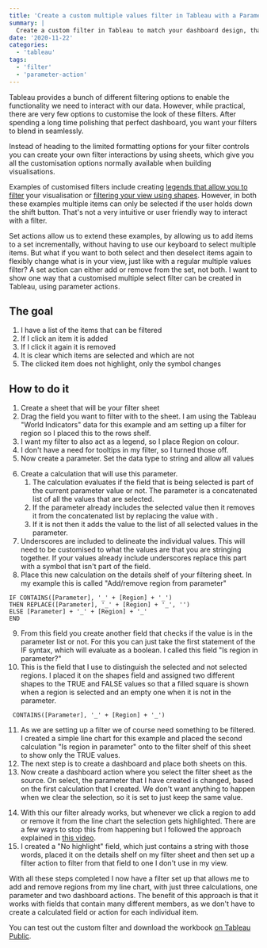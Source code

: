 ```yaml
---
title: 'Create a custom multiple values filter in Tableau with a Parameter Action'
summary: |
  Create a custom filter in Tableau to match your dashboard design, that lets you select and deselect multiple items.
date: '2020-11-22'
categories:
  - 'tableau'
tags:
  - 'filter'
  - 'parameter-action'
---
```


Tableau provides a bunch of different filtering options to enable the functionality we need to interact with our data. However, while practical, there are very few options to customise the look of these filters. After spending a long time polishing that perfect dashboard, you want your filters to blend in seamlessly.

<n-img
src="https://nalediholly.files.wordpress.com/2020/11/2020-11-21_13-42-24.png?w=254"
alt="A screenshot of a Tableau dashboard, showing the different options for configuring regular filters"
caption="The different filter presentation options available on a Tableau dashboard"></n-img>

Instead of heading to the limited formatting options for your filter controls you can create your own filter interactions by using sheets, which give you all the customisation options normally available when building visualisations.

Examples of customised filters include creating [legends that allow you to filter](https://kb.tableau.com/articles/howto/How-To-Use-Legends-As-Filters-In-A-Dashboard) your visualisation or [filtering your view using shapes](https://www.thedataschool.co.uk/emily-dowling/using-custom-shapes-filter-tableau). However, in both these examples multiple items can only be selected if the user holds down the shift button. That's not a very intuitive or user friendly way to interact with a filter.

Set actions allow us to extend these examples, by allowing us to add items to a set incrementally, without having to use our keyboard to select multiple items. But what if you want to both select and then deselect items again to flexibly change what is in your view, just like with a regular multiple values filter? A set action can either add or remove from the set, not both. I want to show one way that a customised multiple select filter can be created in Tableau, using parameter actions.

## The goal

1. I have a list of the items that can be filtered
2. If I click an item it is added
3. If I click it again it is removed
4. It is clear which items are selected and which are not
5. The clicked item does not highlight, only the symbol changes

<n-img
src="https://nalediholly.files.wordpress.com/2020/11/2020-11-21_13-47-08.png?w=1011"
caption="The final dashboard"></n-img>

## How to do it

<n-img
src="https://nalediholly.files.wordpress.com/2020/11/2020-11-21_14-18-48.png?w=1024"
caption="How the filter sheet is set up"></n-img>

1. Create a sheet that will be your filter sheet
2. Drag the field you want to filter with to the sheet. I am using the Tableau "World Indicators" data for this example and am setting up a filter for region so I placed this to the rows shelf.
3. I want my filter to also act as a legend, so I place Region on colour.
4. I don't have a need for tooltips in my filter, so I turned those off.
5. Now create a parameter. Set the data type to string and allow all values

<n-img
src="https://nalediholly.files.wordpress.com/2020/11/2020-11-21_12-46-08.png?w=558"
caption="How to set up the parameter"></n-img>

6. Create a calculation that will use this parameter.
   1. The calculation evaluates if the field that is being selected is part of the current parameter value or not. The parameter is a concatenated list of all the values that are selected.
   2. If the parameter already includes the selected value then it removes it from the concatenated list by replacing the value with .
   3. If it is not then it adds the value to the list of all selected values in the parameter.
7. Underscores are included to delineate the individual values. This will need to be customised to what the values are that you are stringing together. If your values already include underscores replace this part with a symbol that isn't part of the field.
8. Place this new calculation on the details shelf of your filtering sheet. In my example this is called "Add/remove region from parameter"

```
IF CONTAINS([Parameter], '_' + [Region] + '_')
THEN REPLACE([Parameter], '_' + [Region] + '_', '')
ELSE [Parameter] + '_' + [Region] + '_'
END
```

9. From this field you create another field that checks if the value is in the parameter list or not. For this you can just take the first statement of the IF syntax, which will evaluate as a boolean. I called this field "Is region in parameter?"
10. This is the field that I use to distinguish the selected and not selected regions. I placed it on the shapes field and assigned two different shapes to the TRUE and FALSE values so that a filled square is shown when a region is selected and an empty one when it is not in the parameter.

```
 CONTAINS([Parameter], '_' + [Region] + '_')
```

11. As we are setting up a filter we of course need something to be filtered. I created a simple line chart for this example and placed the second calculation "Is region in parameter" onto to the filter shelf of this sheet to show only the TRUE values.
12. The next step is to create a dashboard and place both sheets on this.
13. Now create a dashboard action where you select the filter sheet as the source. On select, the parameter that I have created is changed, based on the first calculation that I created. We don't want anything to happen when we clear the selection, so it is set to just keep the same value.

<n-img
src="https://nalediholly.files.wordpress.com/2020/11/2020-11-21_12-58-24.png?w=502"
caption="How to set up the parameter action"></n-img>

14. With this our filter already works, but whenever we click a region to add or remove it from the line chart the selection gets highlighted. There are a few ways to stop this from happening but I followed the approach explained in [this video](https://www.vizwiz.com/2020/11/reorder-stacked-bars.html).
15. I created a "No highlight" field, which just contains a string with those words, placed it on the details shelf on my filter sheet and then set up a filter action to filter from that field to one I don't use in my view.

<n-img
src="https://nalediholly.files.wordpress.com/2020/11/2020-11-21_13-04-42.png?w=522"
caption="A filter action to stop selections from highlighting"></n-img>

With all these steps completed I now have a filter set up that allows me to add and remove regions from my line chart, with just three calculations, one parameter and two dashboard actions. The benefit of this approach is that it works with fields that contain many different members, as we don't have to create a calculated field or action for each individual item.

You can test out the custom filter and download the workbook [on Tableau Public](https://public.tableau.com/profile/naledi.hollbruegge#!/vizhome/Checkboxfilterexample/Acustommultipleselectfilterusingparameteractions).

